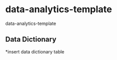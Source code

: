# data-analytics-template

data-analytics-template

## Data Dictionary

\*insert data dictionary table
